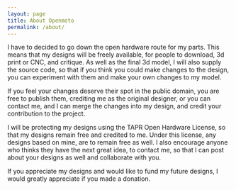 ```yaml
---
layout: page
title: About Openmoto
permalink: /about/
---
```


I have to decided to go down the open hardware route for my parts. This means that my designs will be freely available, for people to download, 3d print or CNC, and critique. As well as the final 3d model, I will also supply the source code, so that if you think you could make changes to the design, you can experiment with them and make your own changes to my model.

If you feel your changes deserve their spot in the public domain, you are free to publish them, crediting me as the original designer, or you can contact me, and I can merge the changes into my design, and credit your contribution to the project.

I will be protecting my designs using the TAPR Open Hardware License, so that my designs remain free and credited to me. Under this license, any designs based on mine, are to remain free as well. I also encourage anyone who thinks they have the next great idea, to contact me, so that I can post about your designs as well and collaborate with you.

If you appreciate my designs and would like to fund my future designs, I would greatly appreciate if you made a donation.
